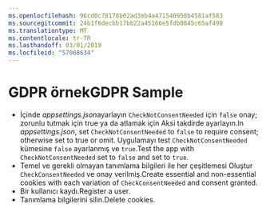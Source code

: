 ```yaml
---
ms.openlocfilehash: 96cd8c78178b02ad3eb4a471540950b4581af583
ms.sourcegitcommit: 24b1f6decbb17bb22a45166e5fdb0845c65af498
ms.translationtype: MT
ms.contentlocale: tr-TR
ms.lasthandoff: 03/01/2019
ms.locfileid: "57068634"
---
```

# <a name="gdpr-sample"></a><span data-ttu-id="19d55-101">GDPR örnek</span><span class="sxs-lookup"><span data-stu-id="19d55-101">GDPR Sample</span></span>

* <span data-ttu-id="19d55-102">İçinde *appsettings.json*ayarlayın `CheckNotConsentNeeded` için `false` onay; zorunlu tutmak için true ya da atlamak için Aksi takdirde ayarlayın.</span><span class="sxs-lookup"><span data-stu-id="19d55-102">In *appsettings.json*, set `CheckNotConsentNeeded` to `false` to require consent; otherwise set to true or omit.</span></span> <span data-ttu-id="19d55-103">Uygulamayı test `CheckNotConsentNeeded` kümesine `false` ayarlanmış ve `true`.</span><span class="sxs-lookup"><span data-stu-id="19d55-103">Test the app with `CheckNotConsentNeeded` set to `false` and set to `true`.</span></span>
* <span data-ttu-id="19d55-104">Temel ve gerekli olmayan tanımlama bilgileri ile her çeşitlemesi Oluştur `CheckConsentNeeded` ve onay verilmiş.</span><span class="sxs-lookup"><span data-stu-id="19d55-104">Create essential and non-essential cookies with each variation of `CheckConsentNeeded` and consent granted.</span></span>
* <span data-ttu-id="19d55-105">Bir kullanıcı kaydı.</span><span class="sxs-lookup"><span data-stu-id="19d55-105">Register a user.</span></span>
* <span data-ttu-id="19d55-106">Tanımlama bilgilerini silin.</span><span class="sxs-lookup"><span data-stu-id="19d55-106">Delete cookies.</span></span>
